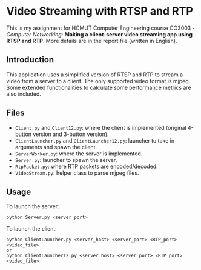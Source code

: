 # Video Streaming with RTSP and RTP
This is my assignment for HCMUT Computer Engineering course CO3003 - *Computer Networking*: **Making a client-server video streaming app using RTSP and RTP**. More details are in the report file (written in English).

## Introduction
This application uses a simplified version of RTSP and RTP to stream a video from a server to a client. The only supported video format is mjpeg. Some extended functionalities to calculate some performance metrics are also included.

## Files
- `Client.py` and `Client12.py`: where the client is implemented (original 4-button version and 3-button version).
- `ClientLauncher.py` and `ClientLauncher12.py`: launcher to take in arguments and spawn the client.
- `ServerWorker.py`: where the server is implemented.
- `Server.py`: launcher to spawn the server.
- `RtpPacket.py`: where RTP packets are encoded/decoded.
- `VideoStream.py`: helper class to parse mjpeg files.

## Usage
To launch the server:
```
python Server.py <server_port>
```
To launch the client:
```
python ClientLauncher.py <server_host> <server_port> <RTP_port> <video_file>
or
python ClientLauncher12.py <server_host> <server_port> <RTP_port> <video_file>
```
